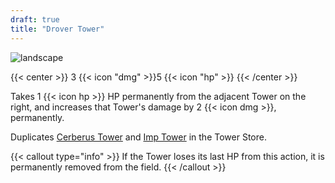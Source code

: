 ```yaml
---
draft: true
title: "Drover Tower"
---
```


![landscape](/images/towers/towerS_36.png)

{{< center >}}
3 {{< icon "dmg" >}}5 {{< icon "hp" >}}
{{< /center >}}

Takes 1 {{< icon hp >}} HP permanently from the adjacent Tower on the right, and increases that Tower's damage by 2 {{< icon dmg >}}, permanently.

Duplicates [Cerberus Tower](/towers/cerberus-tower) and [Imp Tower](/towers/imp-tower) in the Tower Store.

{{< callout type="info" >}}
If the Tower loses its last HP from this action, it is permanently removed from the field.
{{< /callout >}}
